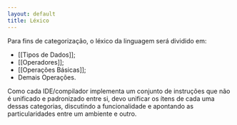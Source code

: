 ```yaml
---
layout: default
title: Léxico
---
```


Para fins de categorização, o léxico da linguagem será dividido em:

* [[Tipos de Dados]];
* [[Operadores]];
* [[Operações Básicas]];
* Demais Operações. 

Como cada IDE/compilador implementa um conjunto de instruções que não é unificado e padronizado entre si, devo unificar os ítens de cada uma dessas categorias, discutindo a funcionalidade e apontando as particularidades entre um ambiente e outro.